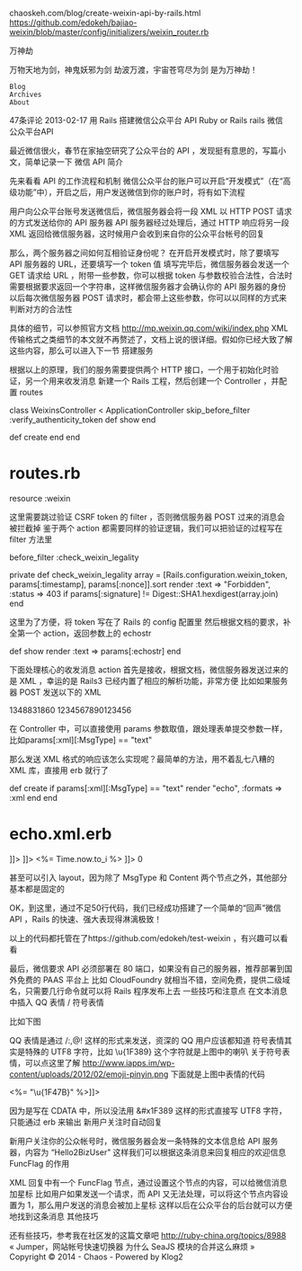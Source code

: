chaoskeh.com/blog/create-weixin-api-by-rails.html
https://github.com/edokeh/bajiao-weixin/blob/master/config/initializers/weixin_router.rb

万神劫

万物天地为剑，神鬼妖邪为剑
劫波万渡，宇宙苍穹尽为剑
是为万神劫！

    Blog
    Archives
    About

47条评论 2013-02-17
用 Rails 搭建微信公众平台 API
Ruby or Rails rails 微信 公众平台API

最近微信很火，春节在家抽空研究了公众平台的 API ，发现挺有意思的，写篇小文，简单记录一下
微信 API 简介

先来看看 API 的工作流程和机制
微信公众平台的账户可以开启“开发模式”（在“高级功能”中），开启之后，用户发送微信到你的账户时，将有如下流程

用户向公众平台账号发送微信后，微信服务器会将一段 XML 以 HTTP POST 请求的方式发送给你的 API 服务器
API 服务器经过处理后，通过 HTTP 响应将另一段 XML 返回给微信服务器，这时候用户会收到来自你的公众平台帐号的回复

那么，两个服务器之间如何互相验证身份呢？
在开启开发模式时，除了要填写 API 服务器的 URL，还要填写一个 token 值
填写完毕后，微信服务器会发送一个 GET 请求给 URL ，附带一些参数，你可以根据 token 与参数校验合法性，合法时需要根据要求返回一个字符串，这样微信服务器才会确认你的 API 服务器的身份
以后每次微信服务器 POST 请求时，都会带上这些参数，你可以以同样的方式来判断对方的合法性

具体的细节，可以参照官方文档 http://mp.weixin.qq.com/wiki/index.php
XML 传输格式之类细节的本文就不再赘述了，文档上说的很详细。假如你已经大致了解这些内容，那么可以进入下一节
搭建服务

根据以上的原理，我们的服务需要提供两个 HTTP 接口，一个用于初始化时验证，另一个用来收发消息
新建一个 Rails 工程，然后创建一个 Controller ，并配置 routes

class WeixinsController < ApplicationController
  skip_before_filter :verify_authenticity_token
  def show
  end

  def create
  end
end

# routes.rb
resource :weixin

这里需要跳过验证 CSRF token 的 filter ，否则微信服务器 POST 过来的消息会被拦截掉
鉴于两个 action 都需要同样的验证逻辑，我们可以把验证的过程写在 filter 方法里

  before_filter :check_weixin_legality

  private
  def check_weixin_legality
    array = [Rails.configuration.weixin_token, params[:timestamp], params[:nonce]].sort
    render :text => "Forbidden", :status => 403 if params[:signature] != Digest::SHA1.hexdigest(array.join)
  end

这里为了方便，将 token 写在了 Rails 的 config 配置里
然后根据文档的要求，补全第一个 action，返回参数上的 echostr

  def show
    render :text => params[:echostr]
  end

下面处理核心的收发消息 action
首先是接收，根据文档，微信服务器发送过来的是 XML ，幸运的是 Rails3 已经内置了相应的解析功能，非常方便
比如如果服务器 POST 发送以下的 XML

<xml>
 <ToUserName><![CDATA[toUser]]></ToUserName>
 <FromUserName><![CDATA[fromUser]]></FromUserName> 
 <CreateTime>1348831860</CreateTime>
 <MsgType><![CDATA[text]]></MsgType>
 <Content><![CDATA[this is a test]]></Content>
 <MsgId>1234567890123456</MsgId>
</xml>

在 Controller 中，可以直接使用 params 参数取值，跟处理表单提交参数一样，比如params[:xml][:MsgType] == "text"

那么发送 XML 格式的响应该怎么实现呢？最简单的方法，用不着乱七八糟的 XML 库，直接用 erb 就行了

  def create
    if params[:xml][:MsgType] == "text"
      render "echo", :formats => :xml
    end
  end

# echo.xml.erb
<xml>
    <ToUserName><![CDATA[<%= params[:xml][:FromUserName] %>]]></ToUserName>
    <FromUserName><![CDATA[<%= params[:xml][:ToUserName] %>]]></FromUserName>
    <CreateTime><%= Time.now.to_i %></CreateTime>
    <MsgType><![CDATA[text]]></MsgType>
    <Content><![CDATA[大山的回声：<%= params[:xml][:Content] %>]]></Content>
    <FuncFlag>0</FuncFlag>
</xml>

甚至可以引入 layout，因为除了 MsgType 和 Content 两个节点之外，其他部分基本都是固定的

OK，到这里，通过不足50行代码，我们已经成功搭建了一个简单的“回声”微信 API ，Rails 的快速、强大表现得淋漓极致！

以上的代码都托管在了https://github.com/edokeh/test-weixin ，有兴趣可以看看

最后，微信要求 API 必须部署在 80 端口，如果没有自己的服务器，推荐部署到国外免费的 PAAS 平台上
比如 CloudFoundry 就相当不错，空间免费，提供二级域名，只需要几行命令就可以将 Rails 程序发布上去
一些技巧和注意点
在文本消息中插入 QQ 表情 / 符号表情

比如下图

QQ 表情是通过 /:,@! 这样的形式来发送，资深的 QQ 用户应该都知道
符号表情其实是特殊的 UTF8 字符，比如 \u{1F389} 这个字符就是上图中的喇叭
关于符号表情，可以点这里了解 http://www.iapps.im/wp-content/uploads/2012/02/emoji-pinyin.png
下面就是上图中表情的代码

<Content><![CDATA[/:,@! /::)/::~<%= "\u{1F389}" %><%= "\u{1F47B}" %>]]></Content>

因为是写在 CDATA 中，所以没法用 &#x1F389 这样的形式直接写 UTF8 字符，只能通过 erb 来输出
新用户关注时自动回复

新用户关注你的公众帐号时，微信服务器会发一条特殊的文本信息给 API 服务器，内容为 “Hello2BizUser"
这样我们可以根据这条消息来回复相应的欢迎信息
FuncFlag 的作用

XML 回复中有一个 FuncFlag 节点，通过设置这个节点的内容，可以给微信消息加星标
比如用户如果发送一个请求，而 API 又无法处理，可以将这个节点内容设置为 1，那么用户发送的消息会被加上星标
这样以后在公众平台的后台就可以方便地找到这条消息
其他技巧

还有些技巧，参考我在社区发的这篇文章吧 http://ruby-china.org/topics/8988
« Jumper，网站帐号快速切换器 为什么 SeaJS 模块的合并这么麻烦 »
Copyright © 2014 - Chaos - Powered by Klog2


